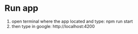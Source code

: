 # Run app
1. open terminal where the app located and type: npm run start
2. then type in google: http://localhost:4200
